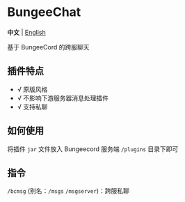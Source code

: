 # BungeeChat

**中文** | [English](https://github.com/HJFunnyMinecraft/BungeeChat/blob/main/README_EN.md)

基于 BungeeCord 的跨服聊天

## 插件特点

- √ 原版风格
- √ 不影响下游服务器消息处理插件
- √ 支持私聊

## 如何使用

将插件 `jar` 文件放入 Bungeecord 服务端 `/plugins` 目录下即可

## 指令

`/bcmsg` (别名：`/msgs` `/msgserver`)：跨服私聊
